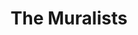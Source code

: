 ---
pid: ch963
title: The Muralists
location_transcription: South Str+11th Str
coordinates: "[-75.128098513217, 39.965641899484]"
zipcode: '19129'
gen_neighborhood: Northwest Philadelphia
neighborhood: East Falls
outside_phl: 
age: '62'
age_range: 60-69
instagram: 
image_file_name: ch_963.jpg
proposal_transcription: A statue of adults and children painting a mural - there should
  be ladders involved.
topic: 
topic_summary: '0'
type: Sculpture Statue
keywords_other: Children, adults, ladders, murals
credit: Gaidac Trapman O'Brian
image_labels: 
twitter: 
facebook: 
permalink: "/monuments/ch963/"
layout: item-page
---